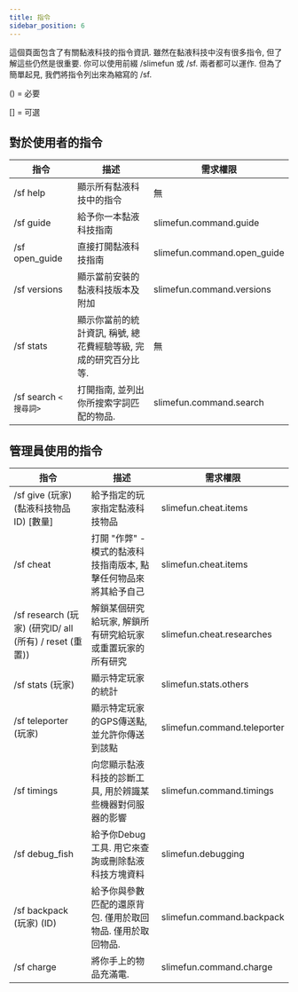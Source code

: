 ```yaml
---
title: 指令
sidebar_position: 6
---
```


這個頁面包含了有關黏液科技的指令資訊. 雖然在黏液科技中沒有很多指令, 但了解這些仍然是很重要. 你可以使用前綴 /slimefun 或 /sf. 兩者都可以運作. 但為了簡單起見, 我們將指令列出來為縮寫的 /sf.

() = 必要

[] = 可選

## 對於使用者的指令

| 指令                       | 描述                                  | 需求權限                        |
| ------------------------ | ----------------------------------- | --------------------------- |
| /sf help                 | 顯示所有黏液科技中的指令                        | 無                           |
| /sf guide                | 給予你一本黏液科技指南                         | slimefun.command.guide      |
| /sf open_guide           | 直接打開黏液科技指南                          | slimefun.command.open_guide |
| /sf versions             | 顯示當前安裝的黏液科技版本及附加                    | slimefun.command.versions   |
| /sf stats                | 顯示你當前的統計資訊, 稱號, 總花費經驗等級, 完成的研究百分比等. | 無                           |
| /sf search `<搜尋詞>` | 打開指南, 並列出你所搜索字詞匹配的物品.               | slimefun.command.search     |

## 管理員使用的指令

| 指令                                              | 描述                                   | 需求權限                        |
| ----------------------------------------------- | ------------------------------------ | --------------------------- |
| /sf give (玩家) (黏液科技物品ID) [數量]                   | 給予指定的玩家指定黏液科技物品                      | slimefun.cheat.items        |
| /sf cheat                                       | 打開 "作弊" - 模式的黏液科技指南版本, 點擊任何物品來將其給予自己 | slimefun.cheat.items        |
| /sf research (玩家) (研究ID/ all (所有) / reset (重置)) | 解鎖某個研究給玩家, 解鎖所有研究給玩家或重置玩家的所有研究       | slimefun.cheat.researches   |
| /sf stats (玩家)                                  | 顯示特定玩家的統計                            | slimefun.stats.others       |
| /sf teleporter (玩家)                             | 顯示特定玩家的GPS傳送點, 並允許你傳送到該點             | slimefun.command.teleporter |
| /sf timings                                     | 向您顯示黏液科技的診斷工具, 用於辨識某些機器對伺服器的影響       | slimefun.command.timings    |
| /sf debug_fish                                  | 給予你Debug工具. 用它來查詢或刪除黏液科技方塊資料         | slimefun.debugging          |
| /sf backpack (玩家) (ID)                          | 給予你與參數匹配的還原背包. 僅用於取回物品. 僅用於取回物品.     | slimefun.command.backpack   |
| /sf charge                                      | 將你手上的物品充滿電.                          | slimefun.command.charge     |
